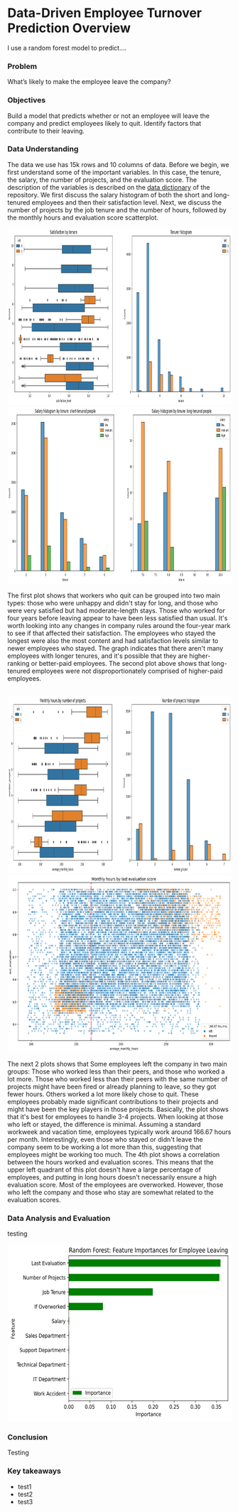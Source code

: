# Data-Driven Employee Turnover Prediction Overview
I use a random forest model to predict....

### Problem
What’s likely to make the employee leave the company?

### Objectives
Build a model that predicts whether or not an employee will leave the company and predict employees likely to quit. Identify factors that contribute to their leaving.

### Data Understanding
The data we use has 15k rows and 10 columns of data. Before we begin, we first understand some of the important variables. In this case, the tenure, the salary, the number of projects, and the evaluation score. The description of the variables is described on the <a href="https://github.com/pbmedinaPH/RF-Employee-Turnover-Prediction/blob/main/Data%20dictionary.md">data dictionary</a> of the repository. We first discuss the salary histogram of both the short and long-tenured employees and then their satisfaction level. Next, we discuss the number of projects by the job tenure and the number of hours, followed by the monthly hours and evaluation score scatterplot.

<img src="images/stayed_left_tenure_duration.png" alt="Fare plot" width="1000" height="400" class="center">
<img src="images/stayed_left_salary_tenure.png" alt="Fare plot" width="1000" height="400" class="center">
<br>

The first plot shows that workers who quit can be grouped into two main types: those who were unhappy and didn't stay for long, and those who were very satisfied but had moderate-length stays.
Those who worked for four years before leaving appear to have been less satisfied than usual. It's worth looking into any changes in company rules around the four-year mark to see if that affected their satisfaction.
The employees who stayed the longest were also the most content and had satisfaction levels similar to newer employees who stayed. The graph indicates that there aren't many employees with longer tenures, and it's possible that they are higher-ranking or better-paid employees. The second plot above shows that long-tenured employees were not disproportionately comprised of higher-paid employees.

<br>

<img src="images/stayed_left_projects.png" alt="Fare plot" width="1000" height="400" class="center">
<img src="images/hours_by_eval_score.png" alt="Fare plot" width="700" height="400" class="center">
<br>

The next 2 plots shows that Some employees left the company in two main groups: Those who worked less than their peers, and those who worked a lot more. Those who worked less than their peers with the same number of projects might have been fired or already planning to leave, so they got fewer hours. Others worked a lot more likely chose to quit. These employees probably made significant contributions to their projects and might have been the key players in those projects. Basically, the plot shows that it's best for employees to handle 3-4 projects. When looking at those who left or stayed, the difference is minimal. Assuming a standard workweek and vacation time, employees typically work around 166.67 hours per month. Interestingly, even those who stayed or didn't leave the company seem to be working a lot more than this, suggesting that employees might be working too much. The 4th plot shows a correlation between the hours worked and evaluation scores. This means that the upper left quadrant of this plot doesn't have a large percentage of employees, and putting in long hours doesn't necessarily ensure a high evaluation score. Most of the employees are overworked. However, those who left the company and those who stay are somewhat related to the evaluation scores.

### Data Analysis and Evaluation
testing

<img src="images/RF_feature_importance.png" alt="Fare plot" width="650" height="400" class="center">

### Conclusion
Testing

### Key takeaways
- test1
- test2
- test3
